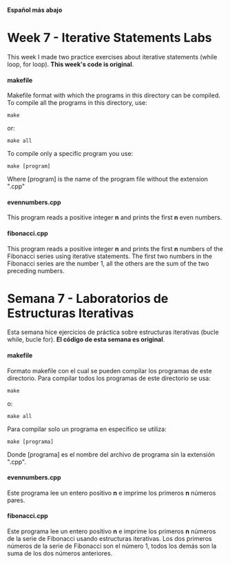 **Español más abajo**

# Week 7 - Iterative Statements Labs
This week I made two practice exercises about iterative statements (while loop, for loop). **This week's code is original**.

#### makefile
Makefile format with which the programs in this directory can be compiled. To compile all the programs in this directory, use:

```
make
```

or:

```
make all
```

To compile only a specific program you use:

```
make [program]
```

Where [program] is the name of the program file without the extension ".cpp"

#### evennumbers.cpp
This program reads a positive integer **n** and prints the first **n** even numbers.

#### fibonacci.cpp
This program reads a positive integer **n** and prints the first **n** numbers of the Fibonacci series using iterative statements. The first two numbers in the Fibonacci series are the number 1, all the others are the sum of the two preceding numbers.

# Semana 7 - Laboratorios de Estructuras Iterativas
Esta semana hice ejercicios de práctica sobre estructuras iterativas (bucle while, bucle for). **El código de esta semana es original**.

#### makefile
Formato makefile con el cual se pueden compilar los programas de este directorio. Para compilar todos los programas de este directorio se usa:

```
make
```

o:

```
make all
```

Para compilar solo un programa en específico se utiliza:

```
make [programa]
```

Donde [programa] es el nombre del archivo de programa sin la extensión ".cpp".

#### evennumbers.cpp
Este programa lee un entero positivo **n** e imprime los primeros **n** números pares.

#### fibonacci.cpp
Este programa lee un entero positivo **n** e imprime los primeros **n** números de la serie de Fibonacci usando estructuras iterativas. Los dos primeros números de la serie de Fibonacci son el número 1, todos los demás son la suma de los dos números anteriores.